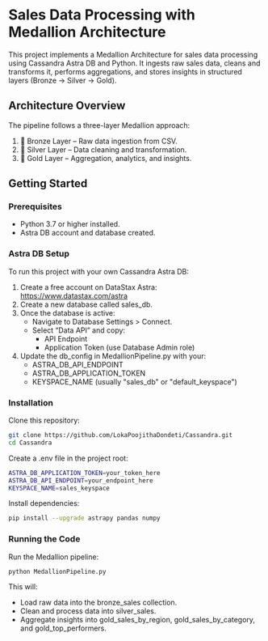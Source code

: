 # Sales Data Processing with Medallion Architecture

This project implements a Medallion Architecture for sales data processing using Cassandra Astra DB and Python. It ingests raw sales data, cleans and transforms it, performs aggregations, and stores insights in structured layers (Bronze → Silver → Gold).

## Architecture Overview

The pipeline follows a three-layer Medallion approach:

1. 🥉 Bronze Layer – Raw data ingestion from CSV.
2. 🥈 Silver Layer – Data cleaning and transformation.
3. 🥇 Gold Layer – Aggregation, analytics, and insights.

## Getting Started

### Prerequisites

- Python 3.7 or higher installed.
- Astra DB account and database created.

### Astra DB Setup

To run this project with your own Cassandra Astra DB:

1. Create a free account on DataStax Astra: https://www.datastax.com/astra
2. Create a new database called sales_db.
3. Once the database is active:
   - Navigate to Database Settings > Connect.
   - Select “Data API” and copy:
     - API Endpoint
     - Application Token (use Database Admin role)
4. Update the db_config in MedallionPipeline.py with your:
   - ASTRA_DB_API_ENDPOINT
   - ASTRA_DB_APPLICATION_TOKEN
   - KEYSPACE_NAME (usually "sales_db" or "default_keyspace")

### Installation

Clone this repository:

```bash
git clone https://github.com/LokaPoojithaDondeti/Cassandra.git
cd Cassandra
```
Create a .env file in the project root:
```bash
ASTRA_DB_APPLICATION_TOKEN=your_token_here
ASTRA_DB_API_ENDPOINT=your_endpoint_here
KEYSPACE_NAME=sales_keyspace
```

Install dependencies:

```bash
pip install --upgrade astrapy pandas numpy
```

### Running the Code

Run the Medallion pipeline:

```bash
python MedallionPipeline.py
```

This will:

- Load raw data into the bronze_sales collection.
- Clean and process data into silver_sales.
- Aggregate insights into gold_sales_by_region, gold_sales_by_category, and gold_top_performers.
